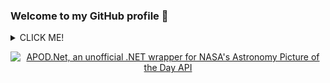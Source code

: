 ### Welcome to my GitHub profile :tada:


  
  
  <details>
    <summary>
      CLICK ME!
    </summary>
  
    Hello
    Here is some text
    It's formatted in a monospace font, weirdly.
  </details>



<p align="center">
  <a href="#"><img alt="APOD.Net, an unofficial .NET wrapper for NASA's Astronomy Picture of the Day API" src="https://cdn.discordapp.com/attachments/458291463663386646/592779619212460054/Screenshot_20190624-201411.jpg" /></a>
</p

<!--
**LeMorrow/LeMorrow** is a ✨ _special_ ✨ repository because its `README.md` (this file) appears on your GitHub profile.

Here are some ideas to get you started:

- 🔭 I’m currently working on ...
- 🌱 I’m currently learning ...
- 👯 I’m looking to collaborate on ...
- 🤔 I’m looking for help with ...
- 💬 Ask me about ...
- 📫 How to reach me: ...
- 😄 Pronouns: ...
- ⚡ Fun fact: ...
-->
